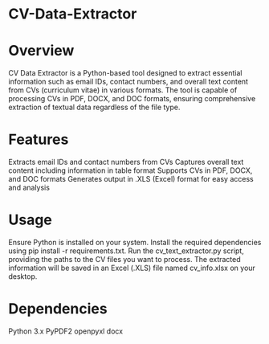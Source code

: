 # CV-Data-Extractor

# Overview

CV Data Extractor is a Python-based tool designed to extract essential information such as email IDs, contact numbers, and overall text content from CVs (curriculum vitae) in various formats. The tool is capable of processing CVs in PDF, DOCX, and DOC formats, ensuring comprehensive extraction of textual data regardless of the file type.

# Features

Extracts email IDs and contact numbers from CVs
Captures overall text content including information in table format
Supports CVs in PDF, DOCX, and DOC formats
Generates output in .XLS (Excel) format for easy access and analysis

# Usage

Ensure Python is installed on your system.
Install the required dependencies using pip install -r requirements.txt.
Run the cv_text_extractor.py script, providing the paths to the CV files you want to process.
The extracted information will be saved in an Excel (.XLS) file named cv_info.xlsx on your desktop.

# Dependencies

Python 3.x
PyPDF2
openpyxl
docx
